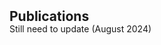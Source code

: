 <h2 id="publications" style="margin: 2px 0px -15px;">Publications</h2>

Still need to update (August 2024)

